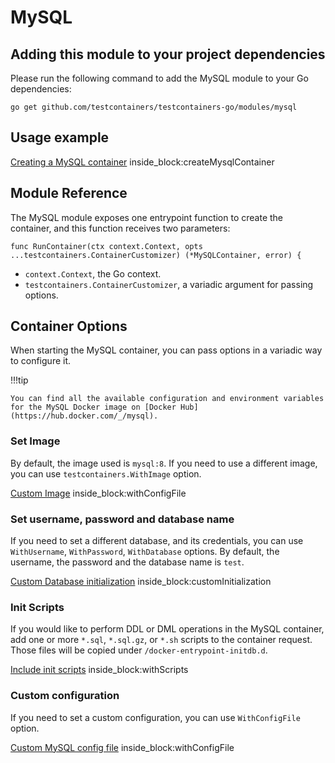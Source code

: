 # MySQL

## Adding this module to your project dependencies

Please run the following command to add the MySQL module to your Go dependencies:

```
go get github.com/testcontainers/testcontainers-go/modules/mysql
```

## Usage example

<!--codeinclude--> 
[Creating a MySQL container](../../modules/mysql/mysql_test.go) inside_block:createMysqlContainer
<!--/codeinclude-->

## Module Reference

The MySQL module exposes one entrypoint function to create the container, and this function receives two parameters:

```golang
func RunContainer(ctx context.Context, opts ...testcontainers.ContainerCustomizer) (*MySQLContainer, error) {
```

- `context.Context`, the Go context.
- `testcontainers.ContainerCustomizer`, a variadic argument for passing options.

## Container Options

When starting the MySQL container, you can pass options in a variadic way to configure it.

!!!tip

    You can find all the available configuration and environment variables for the MySQL Docker image on [Docker Hub](https://hub.docker.com/_/mysql).

### Set Image

By default, the image used is `mysql:8`.  If you need to use a different image, you can use `testcontainers.WithImage` option.

<!--codeinclude-->
[Custom Image](../../modules/mysql/mysql_test.go) inside_block:withConfigFile
<!--/codeinclude-->

### Set username, password and database name

If you need to set a different database, and its credentials, you can use `WithUsername`, `WithPassword`, `WithDatabase`
options.  By default, the username, the password and the database name is `test`.

<!--codeinclude-->
[Custom Database initialization](../../modules/mysql/mysql_test.go) inside_block:customInitialization
<!--/codeinclude-->

### Init Scripts

If you would like to perform DDL or DML operations in the MySQL container, add one or more `*.sql`, `*.sql.gz`, or `*.sh`
scripts to the container request. Those files will be copied under `/docker-entrypoint-initdb.d`.

<!--codeinclude-->
[Include init scripts](../../modules/mysql/mysql_test.go) inside_block:withScripts
<!--/codeinclude-->

### Custom configuration

If you need to set a custom configuration, you can use `WithConfigFile` option.

<!--codeinclude-->
[Custom MySQL config file](../../modules/mysql/mysql_test.go) inside_block:withConfigFile
<!--/codeinclude-->
